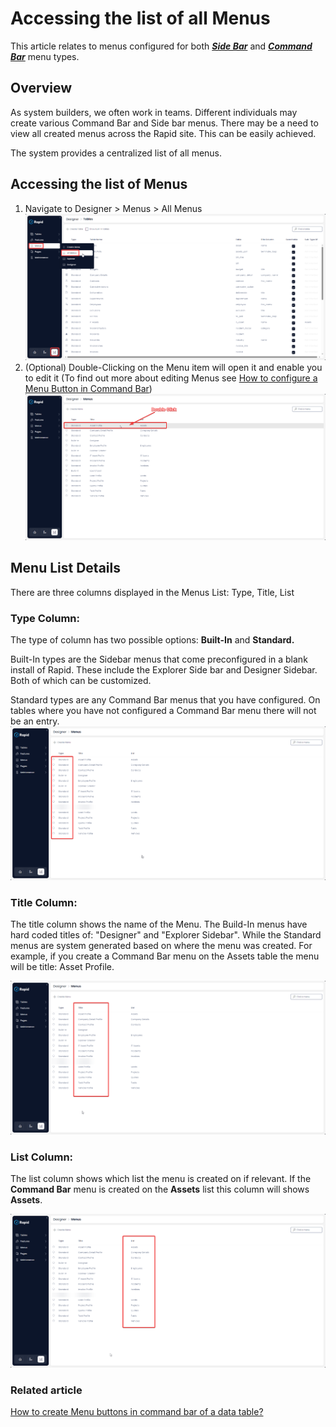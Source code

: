 # Accessing the list of all Menus

This article relates to menus configured for both ***[Side Bar](https://docs.rapidplatform.com/books/glossary/page/sidebar)*** and ***[Command Bar](https://docs.rapidplatform.com/books/glossary/page/command-bar)*** menu types.

## Overview

As system builders, we often work in teams. Different individuals may create various Command Bar and Side bar menus. There may be a need to view all created menus across the Rapid site. This can be easily achieved.

The system provides a centralized list of all menus.

## Accessing the list of Menus

1. Navigate to Designer &gt; Menus &gt; All Menus  
    ![Navigate to all menus](<Navigate to All Menus.png>)
2. (Optional) Double-Clicking on the Menu item will open it and enable you to edit it (To find out more about editing Menus see [How to configure a Menu Button in Command Bar](https://docs.rapidplatform.com/books/experiences/page/how-to-configure-a-menu-button-in-a-command-bar))  
    ![Open a menu](<Open a menu.png>)

## Menu List Details

There are three columns displayed in the Menus List: Type, Title, List

### Type Column:

The type of column has two possible options: **Built-In** and **Standard.**

Built-In types are the Sidebar menus that come preconfigured in a blank install of Rapid. These include the Explorer Side bar and Designer Sidebar. Both of which can be customized.

Standard types are any Command Bar menus that you have configured. On tables where you have not configured a Command Bar menu there will not be an entry.
![Types of menus](<Types of Menus.png>)

### Title Column:

The title column shows the name of the Menu. The Build-In menus have hard coded titles of: "Designer" and "Explorer Sidebar". While the Standard menus are system generated based on where the menu was created. For example, if you create a Command Bar menu on the Assets table the menu will be title: Asset Profile.

![Title columns](<Title column of a menu.png>)

### List Column:

The list column shows which list the menu is created on if relevant. If the **Command Bar** menu is created on the **Assets** list this column will shows **Assets**.

![List column](<List column.png>)

### **Related article**

[How to create Menu buttons in command bar of a data table?](https://docs.rapidplatform.com/books/experiences/page/how-to-configure-a-menu-button-in-a-command-bar "How to configure a Menu button in a command bar?")
